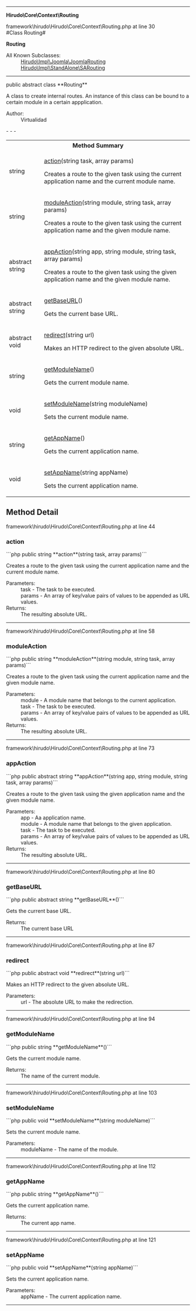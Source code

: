- - -

**Hirudo\Core\Context\Routing**
<div class="location">framework\hirudo\Hirudo\Core\Context\Routing.php at line 30</div>
#Class Routing#

**Routing**


<dl>
<dt>All Known Subclasses:</dt>
<dd><a href="https://github.com/JeyDotC/Hirudo-docs/blob/master/hirudo/impl/joomla/joomlarouting.html">Hirudo\Impl\Joomla\JoomlaRouting</a> <a href="https://github.com/JeyDotC/Hirudo-docs/blob/master/hirudo/impl/standalone/sarouting.html">Hirudo\Impl\StandAlone\SARouting</a> </dd>
</dl>

- - -

<p class="signature">public abstract  class **Routing**</p>

<div class="comment" id="overview_description"><p>A class to create internal routes. An instance of this class can be bound
to a certain module in a certain appplication.</p></div>

<dl>
<dt>Author:</dt>
<dd>Virtualidad</dd>
</dl>
- - -

<table id="summary_method">
<tr><th colspan="2">Method Summary</th></tr>
<tr>
<td class="type"> string</td>
<td class="description"><p class="name"><a href="#action">action</a>(string task, array params)</p><p class="description">Creates a route to the given task using the current application name
and the current module name.</p></td>
</tr>
<tr>
<td class="type"> string</td>
<td class="description"><p class="name"><a href="#moduleAction">moduleAction</a>(string module, string task, array params)</p><p class="description">Creates a route to the given task using the current application name
and the given module name.</p></td>
</tr>
<tr>
<td class="type">abstract  string</td>
<td class="description"><p class="name"><a href="#appAction">appAction</a>(string app, string module, string task, array params)</p><p class="description">Creates a route to the given task using the given application name
and the given module name.</p></td>
</tr>
<tr>
<td class="type">abstract  string</td>
<td class="description"><p class="name"><a href="#getBaseURL">getBaseURL</a>()</p><p class="description">Gets the current base URL.</p></td>
</tr>
<tr>
<td class="type">abstract  void</td>
<td class="description"><p class="name"><a href="#redirect">redirect</a>(string url)</p><p class="description">Makes an HTTP redirect to the given absolute URL.</p></td>
</tr>
<tr>
<td class="type"> string</td>
<td class="description"><p class="name"><a href="#getModuleName">getModuleName</a>()</p><p class="description">Gets the current module name.</p></td>
</tr>
<tr>
<td class="type"> void</td>
<td class="description"><p class="name"><a href="#setModuleName">setModuleName</a>(string moduleName)</p><p class="description">Sets the current module name.</p></td>
</tr>
<tr>
<td class="type"> string</td>
<td class="description"><p class="name"><a href="#getAppName">getAppName</a>()</p><p class="description">Gets the current application name.</p></td>
</tr>
<tr>
<td class="type"> void</td>
<td class="description"><p class="name"><a href="#setAppName">setAppName</a>(string appName)</p><p class="description">Sets the current application name.</p></td>
</tr>
</table>

<h2 id="detail_method">Method Detail</h2>
<div class="location">framework\hirudo\Hirudo\Core\Context\Routing.php at line 44</div>
<h3 id="action()">action</h3>
```php
public  string **action**(string task, array params)```
<div class="details">
<p>Creates a route to the given task using the current application name
and the current module name.</p><dl>
<dt>Parameters:</dt>
<dd>task - The task to be executed.</dd>
<dd>params - An array of key/value pairs of values to be appended as URL values.</dd>
<dt>Returns:</dt>
<dd>The resulting absolute URL.</dd>
</dl>
</div>

- - -

<div class="location">framework\hirudo\Hirudo\Core\Context\Routing.php at line 58</div>
<h3 id="moduleAction()">moduleAction</h3>
```php
public  string **moduleAction**(string module, string task, array params)```
<div class="details">
<p>Creates a route to the given task using the current application name
and the given module name.</p><dl>
<dt>Parameters:</dt>
<dd>module - A module name that belongs to the current application.</dd>
<dd>task - The task to be executed.</dd>
<dd>params - An array of key/value pairs of values to be appended as URL values.</dd>
<dt>Returns:</dt>
<dd>The resulting absolute URL.</dd>
</dl>
</div>

- - -

<div class="location">framework\hirudo\Hirudo\Core\Context\Routing.php at line 73</div>
<h3 id="appAction()">appAction</h3>
```php
public abstract  string **appAction**(string app, string module, string task, array params)```
<div class="details">
<p>Creates a route to the given task using the given application name
and the given module name.</p><dl>
<dt>Parameters:</dt>
<dd>app - Aa application name.</dd>
<dd>module - A module name that belongs to the given application.</dd>
<dd>task - The task to be executed.</dd>
<dd>params - An array of key/value pairs of values to be appended as URL values.</dd>
<dt>Returns:</dt>
<dd>The resulting absolute URL.</dd>
</dl>
</div>

- - -

<div class="location">framework\hirudo\Hirudo\Core\Context\Routing.php at line 80</div>
<h3 id="getBaseURL()">getBaseURL</h3>
```php
public abstract  string **getBaseURL**()```
<div class="details">
<p>Gets the current base URL.</p><dl>
<dt>Returns:</dt>
<dd>The current base URL</dd>
</dl>
</div>

- - -

<div class="location">framework\hirudo\Hirudo\Core\Context\Routing.php at line 87</div>
<h3 id="redirect()">redirect</h3>
```php
public abstract  void **redirect**(string url)```
<div class="details">
<p>Makes an HTTP redirect to the given absolute URL.</p><dl>
<dt>Parameters:</dt>
<dd>url - The absolute URL to make the redirection.</dd>
</dl>
</div>

- - -

<div class="location">framework\hirudo\Hirudo\Core\Context\Routing.php at line 94</div>
<h3 id="getModuleName()">getModuleName</h3>
```php
public  string **getModuleName**()```
<div class="details">
<p>Gets the current module name.</p><dl>
<dt>Returns:</dt>
<dd>The name of the current module.</dd>
</dl>
</div>

- - -

<div class="location">framework\hirudo\Hirudo\Core\Context\Routing.php at line 103</div>
<h3 id="setModuleName()">setModuleName</h3>
```php
public  void **setModuleName**(string moduleName)```
<div class="details">
<p>Sets the current module name.</p><dl>
<dt>Parameters:</dt>
<dd>moduleName - The name of the module.</dd>
</dl>
</div>

- - -

<div class="location">framework\hirudo\Hirudo\Core\Context\Routing.php at line 112</div>
<h3 id="getAppName()">getAppName</h3>
```php
public  string **getAppName**()```
<div class="details">
<p>Gets the current application name.</p><dl>
<dt>Returns:</dt>
<dd>The current app name.</dd>
</dl>
</div>

- - -

<div class="location">framework\hirudo\Hirudo\Core\Context\Routing.php at line 121</div>
<h3 id="setAppName()">setAppName</h3>
```php
public  void **setAppName**(string appName)```
<div class="details">
<p>Sets the current application name.</p><dl>
<dt>Parameters:</dt>
<dd>appName - The current application name.</dd>
</dl>
</div>

- - -

